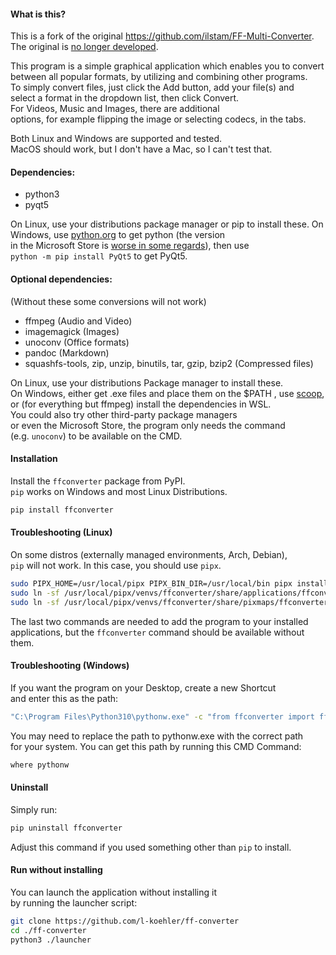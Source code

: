 #### What is this?  
This is a fork of the original https://github.com/ilstam/FF-Multi-Converter.  
The original is [no longer developed](https://github.com/ilstam/FF-Multi-Converter/issues/61#issuecomment-467869122).  
  
This program is a simple graphical application which enables you to convert  
between all popular formats, by utilizing and combining other programs.  
To simply convert files, just click the Add button, add your file(s) and  
select a format in the dropdown list, then click Convert.  
For Videos, Music and Images, there are additional  
options, for example flipping the image or selecting codecs, in the tabs.  

Both Linux and Windows are supported and tested.  
MacOS should work, but I don't have a Mac, so I can't test that.

#### Dependencies:
* python3  
* pyqt5  

On Linux, use your distributions package manager or pip to install these.
On Windows, use [python.org](https://python.org) to get python (the version  
in the Microsoft Store is [worse in some regards](https://docs.python.org/3/using/windows.html#known-issues)), then use  
`python -m pip install PyQt5` to get PyQt5.  

#### Optional dependencies:
(Without these some conversions will not work)  

* ffmpeg (Audio and Video)  
* imagemagick (Images)  
* unoconv (Office formats)  
* pandoc (Markdown)  
* squashfs-tools, zip, unzip, binutils, tar, gzip, bzip2 (Compressed files)  

On Linux, use your distributions Package manager to install these.  
On Windows, either get .exe files and place them on the $PATH , use [scoop](https://scoop.sh),  
or (for everything but ffmpeg) install the dependencies in WSL.  
You could also try other third-party package managers  
or even the Microsoft Store, the program only needs the command  
(e.g. `unoconv`) to be available on the CMD.  

#### Installation
Install the `ffconverter` package from PyPI.  
`pip` works on Windows and most Linux Distributions.  

```sh
pip install ffconverter
```

#### Troubleshooting (Linux)
On some distros (externally managed environments, Arch, Debian),  
`pip` will not work. In this case, you should use `pipx`.  

```sh
sudo PIPX_HOME=/usr/local/pipx PIPX_BIN_DIR=/usr/local/bin pipx install --system-site-packages ffconverter
sudo ln -sf /usr/local/pipx/venvs/ffconverter/share/applications/ffconverter.desktop /usr/local/share/applications/ffconverter.desktop
sudo ln -sf /usr/local/pipx/venvs/ffconverter/share/pixmaps/ffconverter.png /usr/local/share/icons/ffconverter.png
```

The last two commands are needed to add the program to your installed  
applications, but the `ffconverter` command should be available without them.  

#### Troubleshooting (Windows)
If you want the program on your Desktop, create a new Shortcut  
and enter this as the path:  

```sh
"C:\Program Files\Python310\pythonw.exe" -c "from ffconverter import ffconverter as ff; ff.main()"
```

You may need to replace the path to pythonw.exe with the correct path  
for your system. You can get this path by running this CMD Command:  

```sh
where pythonw
```

#### Uninstall
Simply run:  
```sh
pip uninstall ffconverter
```
Adjust this command if you used something other than `pip` to install.  

#### Run without installing
You can launch the application without installing it  
by running the launcher script:  

```sh
git clone https://github.com/l-koehler/ff-converter
cd ./ff-converter
python3 ./launcher
```
